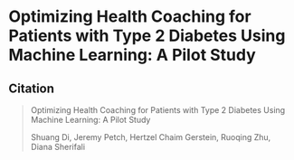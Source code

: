 Optimizing Health Coaching for Patients with Type 2 Diabetes Using Machine Learning: A Pilot Study
=====================================================

Citation
--------

> Optimizing Health Coaching for Patients with Type 2 Diabetes Using Machine Learning: A Pilot Study
>
> Shuang Di, Jeremy Petch, Hertzel Chaim Gerstein, Ruoqing Zhu, Diana Sherifali
